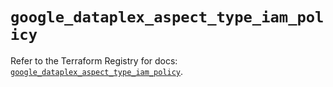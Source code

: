 # `google_dataplex_aspect_type_iam_policy`

Refer to the Terraform Registry for docs: [`google_dataplex_aspect_type_iam_policy`](https://registry.terraform.io/providers/hashicorp/google-beta/5.35.0/docs/resources/google_dataplex_aspect_type_iam_policy).
